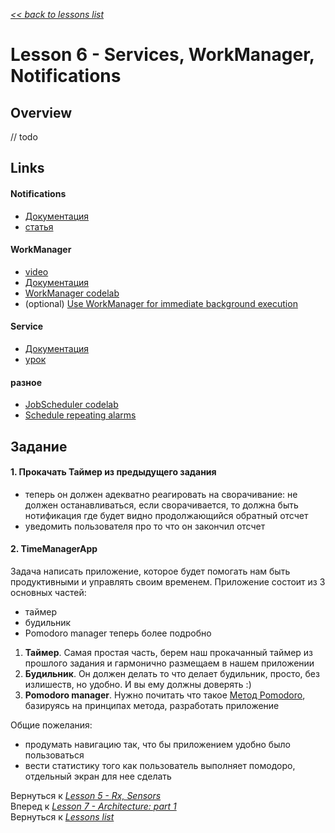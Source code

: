 [*<< back to lessons list*](../readme.md)

# Lesson 6 - Services, WorkManager, Notifications
## Overview
// todo 


## Links
#### Notifications
- [Документация](https://developer.android.com/training/notify-user/build-notification)
- [статья](https://itnext.io/android-notification-all-in-one-8df3e1218e0e)

#### WorkManager
- [video](https://www.youtube.com/watch?v=pe_yqM16hPQ)
- [Документация](https://developer.android.com/topic/libraries/architecture/workmanager/basics)
- [WorkManager codelab](https://codelabs.developers.google.com/codelabs/android-workmanager/#0)
- (optional) [Use WorkManager for immediate background execution](https://medium.com/androiddevelopers/use-workmanager-for-immediate-background-execution-a57db502603d)

#### Service
- [Документация](https://developer.android.com/guide/components/services.html)
- [урок](http://developer.alexanderklimov.ru/android/theory/services-theory.php)

#### разное
- [JobScheduler codelab](https://codelabs.developers.google.com/codelabs/android-training-job-scheduler/index.html#0)
- [Schedule repeating alarms](https://developer.android.com/training/scheduling/alarms)

## Задание
#### 1. Прокачать Таймер из предыдущего задания
- теперь он должен адекватно реагировать на сворачивание: не должен останавливаться, если сворачивается, то должна быть нотификация где будет видно продолжающийся обратный отсчет
- уведомить пользователя про то что он закончил отсчет

#### 2. TimeManagerApp 
Задача написать приложение, которое будет помогать нам быть продуктивными и управлять своим временем. Приложение состоит из 3 основных частей:
- таймер
- будильник
- Pomodoro manager
теперь более подробно
1. **Таймер**. Самая простая часть, берем наш прокачанный таймер из прошлого задания и гармонично размещаем в нашем приложении 
2. **Будильник**. Он должен делать то что делает будильник, просто, без излишеств, но удобно. И вы ему должны доверять :) 
3. **Pomodoro manager**. Нужно почитать что такое [Метод Pomodoro](https://uk.wikipedia.org/wiki/%D0%9C%D0%B5%D1%82%D0%BE%D0%B4_Pomodoro), базируясь на принципах метода, разработать приложение

Общие пожелания:
- продумать навигацию так, что бы приложением удобно было пользоваться
- вести статистику того как пользователь выполняет помодоро, отдельный экран для нее сделать

Вернуться к [*Lesson 5 - Rx, Sensors*](./lesson_5.md)  
Вперед к [*Lesson 7 - Architecture: part 1*](./lesson_7.md)  
Вернуться к [*Lessons list*](../readme.md)